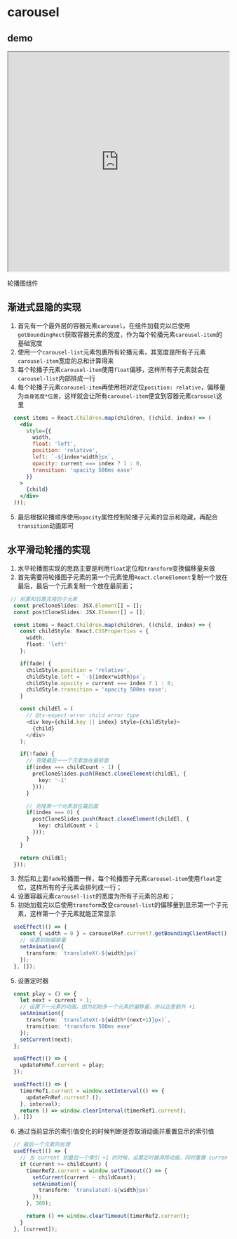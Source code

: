 # carousel

## demo

<iframe src="https://codesandbox.io/embed/react-carousel-schcf5?fontsize=14&hidenavigation=1&theme=dark"
     width="100%"
     height="500"
     title="react-carousel"
     allow="accelerometer; ambient-light-sensor; camera; encrypted-media; geolocation; gyroscope; hid; microphone; midi; payment; usb; vr; xr-spatial-tracking"
     sandbox="allow-forms allow-modals allow-popups allow-presentation allow-same-origin allow-scripts"
   ></iframe>

轮播图组件

## 渐进式显隐的实现

1. 首先有一个最外层的容器元素`carousel`，在组件加载完以后使用`getBoundingRect`获取容器元素的宽度，作为每个轮播元素`carousel-item`的基础宽度
2. 使用一个`carousel-list`元素包裹所有轮播元素，其宽度是所有子元素`carousel-item`宽度的总和计算得来
3. 每个轮播子元素`carousel-item`使用`float`偏移，这样所有子元素就会在`carousel-list`内部排成一行
4. 每个轮播子元素`carousel-item`再使用相对定位`position: relative`，偏移量为`自身宽度*位置`，这样就会让所有`carousel-item`便宜到容器元素`carousel`这里

```jsx
  const items = React.Children.map(children, ((child, index) => (
    <div
      style={{
        width,
        float: 'left',
        position: 'relative',
        left: `-${index*width}px`,
        opacity: current === index ? 1 : 0,
        transition: 'opacity 500ms ease'
      }}
    >
      {child}
    </div>
  )));
```

5. 最后根据轮播顺序使用`opacity`属性控制轮播子元素的显示和隐藏，再配合`transition`动画即可

## 水平滑动轮播的实现

1. 水平轮播图实现的思路主要是利用`float`定位和`transform`变换偏移量来做
2. 首先需要将轮播图子元素的第一个元素使用`React.cloneElement`复制一个放在最后，最后一个元素复制一个放在最前面；

```typescript
 // 前置和后置克隆的子元素
  const preCloneSlides: JSX.Element[] = [];
  const postCloneSlides: JSX.Element[] = [];

  const items = React.Children.map(children, ((child, index) => {
    const childStyle: React.CSSProperties = {
      width,
      float: 'left'
    };

    if(fade) {
      childStyle.position = 'relative',
      childStyle.left = `-${index*width}px`;
      childStyle.opacity = current === index ? 1 : 0;
      childStyle.transition = 'opacity 500ms ease';
    }

    const childEl = (
      // @ts-expect-error child error type
      <div key={child.key || index} style={childStyle}>
        {child}
      </div>
    );

    if(!fade) {
      // 克隆最后一一个元素放在最前面
      if(index === childCount - 1) {
        preCloneSlides.push(React.cloneElement(childEl, {
          key: '-1'
        }));
      }

      // 克隆第一个元素放在最后面
      if(index === 0) {
        postCloneSlides.push(React.cloneElement(childEl, {
          key: childCount + 1
        }));
      }
    }

    return childEl;
  }));
```

3. 然后和上面`fade`轮播图一样，每个轮播图子元素`carousel-item`使用`float`定位，这样所有的子元素会排列成一行；
3. 设置容器元素`carousel-list`的宽度为所有子元素的总和；
4. 初始加载完以后使用`transform`改变`carousel-list`的偏移量到显示第一个子元素，这样第一个子元素就能正常显示

```typescript
  useEffect(() => {
    const { width = 0 } = carouselRef.current?.getBoundingClientRect() ?? {};
    // 设置初始偏移量
    setAnimation({
      transform: `translateX(-${width}px)`
    });
  }, []);
```
5. 设置定时器

```typescript
  const play = () => {
    let next = current + 1;
    // 设置下一元素的动画，因为初始多一个元素的偏移量，所以这里额外 +1 
    setAnimation({
      transform: `translateX(-${width*(next+1)}px)`,
      transition: 'transform 500ms ease'
    });
    setCurrent(next);
  };

  useEffect(() => {
    updateFnRef.current = play;
  });

  useEffect(() => {
    timerRef1.current = window.setInterval(() => {
      updateFnRef.current?.();
    }, interval);
    return () => window.clearInterval(timerRef1.current);
  }, [])
```

6. 通过当前显示的索引值变化的时候判断是否取消动画并重置显示的索引值

```typescript
  // 最后一个元素的处理
  useEffect(() => {
    // 当 current 到最后一个索引 +1 的时候，设置定时器清除动画，同时重置 current
    if (current >= childCount) {
      timerRef2.current = window.setTimeout(() => {
        setCurrent(current - childCount);
        setAnimation({
          transform: `translateX(-${width}px)`
        });
      }, 300);

      return () => window.clearTimeout(timerRef2.current);
    }
  }, [current]);
```